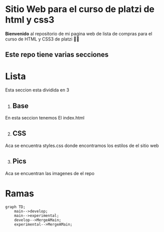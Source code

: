 # Sitio Web para el curso de platzi de html y css3
**Bienvenido** al repositorio de mi pagina web de lista de compras para el curso de HTML y CSS3  de platzi 👨‍💻

## Este repo tiene varias secciones

   # Lista
 Esta seccion esta dividida en 3

 1. ## Base

 En esta seccion tenemos El index.html
 
 2. ## CSS

 Aca se encuentra styles.css donde encontramos los estilos de el sitio web

 3.  ## Pics
 Aca se encuentran las imagenes de el repo


# Ramas


```mermaid
graph TD;
    main-->develop;
    main-->experimental;
    develop-->MergeAMain;
    experimental-->MergeAMain;
```
